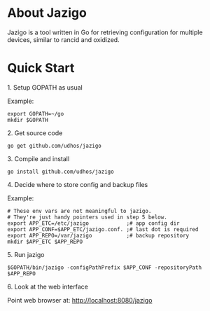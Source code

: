 About Jazigo
=============

Jazigo is a tool written in Go for retrieving configuration for multiple devices, similar to rancid and oxidized.

Quick Start
===========

1\. Setup GOPATH as usual

Example:

    export GOPATH=~/go
    mkdir $GOPATH

2\. Get source code

`go get github.com/udhos/jazigo`

3\. Compile and install

`go install github.com/udhos/jazigo`

4\. Decide where to store config and backup files

Example:

    # These env vars are not meaningful to jazigo.
    # They're just handy pointers used in step 5 below.
    export APP_ETC=/etc/jazigo            ;# app config dir
    export APP_CONF=$APP_ETC/jazigo.conf. ;# last dot is required
    export APP_REPO=/var/jazigo           ;# backup repository
    mkdir $APP_ETC $APP_REPO

5\. Run jazigo

`$GOPATH/bin/jazigo -configPathPrefix $APP_CONF -repositoryPath $APP_REPO`

6\. Look at the web interface

Point web browser at: [http://localhost:8080/jazigo](http://localhost:8080/jazigo)
